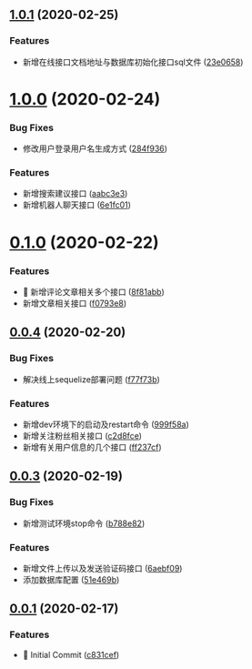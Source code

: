 ## [1.0.1](https://github.com/khhh97/moblie-server/compare/v1.0.0...v1.0.1) (2020-02-25)


### Features

* 新增在线接口文档地址与数据库初始化接口sql文件 ([23e0658](https://github.com/khhh97/moblie-server/commit/23e0658eedfc4356ac3a0bfe098b34320ea562f8))



# [1.0.0](https://github.com/khhh97/moblie-server/compare/v0.1.0...v1.0.0) (2020-02-24)


### Bug Fixes

* 修改用户登录用户名生成方式 ([284f936](https://github.com/khhh97/moblie-server/commit/284f936e3be9fe3e5dfdfba4914ab5bc97ef0a9a))


### Features

* 新增搜索建议接口 ([aabc3e3](https://github.com/khhh97/moblie-server/commit/aabc3e31a7c3bf447e611cef43d239a7984940ee))
* 新增机器人聊天接口 ([6e1fc01](https://github.com/khhh97/moblie-server/commit/6e1fc01f940995453241073956493df2eb485c11))



# [0.1.0](https://github.com/khhh97/moblie-server/compare/v0.0.4...v0.1.0) (2020-02-22)


### Features

* :facepunch: 新增评论文章相关多个接口 ([8f81abb](https://github.com/khhh97/moblie-server/commit/8f81abb29863cf215d04d932a60ad9b2294da0f7))
* 新增文章相关接口 ([f0793e8](https://github.com/khhh97/moblie-server/commit/f0793e87c57e6a8979def0727f748240ef67007d))



## [0.0.4](https://github.com/khhh97/moblie-server/compare/v0.0.3...v0.0.4) (2020-02-20)


### Bug Fixes

* 解决线上sequelize部署问题 ([f77f73b](https://github.com/khhh97/moblie-server/commit/f77f73bc6d4c50b4b1548ccb5b36b8be10ea1d26))


### Features

* 新增dev环境下的启动及restart命令 ([999f58a](https://github.com/khhh97/moblie-server/commit/999f58aa32efc62cdee1347b018ecdb40e7cba9e))
* 新增关注粉丝相关接口 ([c2d8fce](https://github.com/khhh97/moblie-server/commit/c2d8fce111de16836d4b66feaaddd78fab75abc8))
* 新增有关用户信息的几个接口 ([ff237cf](https://github.com/khhh97/moblie-server/commit/ff237cf9f64aaaf3d07024e074efa95f664edcc6))



## [0.0.3](https://github.com/khhh97/moblie-server/compare/v0.0.1...v0.0.3) (2020-02-19)


### Bug Fixes

* 新增测试环境stop命令 ([b788e82](https://github.com/khhh97/moblie-server/commit/b788e825306f8039946db28a41732daa53fe0254))


### Features

* 新增文件上传以及发送验证码接口 ([6aebf09](https://github.com/khhh97/moblie-server/commit/6aebf0970bbac054cb6e3e5e7fc99b0f16bceb24))
* 添加数据库配置 ([51e469b](https://github.com/khhh97/moblie-server/commit/51e469b8a4fb16e780e4625e0c3e570e4ea154ff))



## [0.0.1](https://github.com/khhh97/moblie-server/compare/c831cef5cdcd08f3e672b16e181288d05768735f...v0.0.1) (2020-02-17)


### Features

* :tada: Initial Commit ([c831cef](https://github.com/khhh97/moblie-server/commit/c831cef5cdcd08f3e672b16e181288d05768735f))



